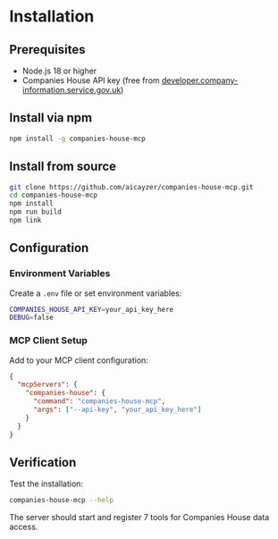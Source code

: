 # Installation

## Prerequisites

- Node.js 18 or higher
- Companies House API key (free from [developer.company-information.service.gov.uk](https://developer.company-information.service.gov.uk/))

## Install via npm

```bash
npm install -g companies-house-mcp
```

## Install from source

```bash
git clone https://github.com/aicayzer/companies-house-mcp.git
cd companies-house-mcp
npm install
npm run build
npm link
```

## Configuration

### Environment Variables

Create a `.env` file or set environment variables:

```bash
COMPANIES_HOUSE_API_KEY=your_api_key_here
DEBUG=false
```

### MCP Client Setup

Add to your MCP client configuration:

```json
{
  "mcpServers": {
    "companies-house": {
      "command": "companies-house-mcp",
      "args": ["--api-key", "your_api_key_here"]
    }
  }
}
```

## Verification

Test the installation:

```bash
companies-house-mcp --help
```

The server should start and register 7 tools for Companies House data access. 